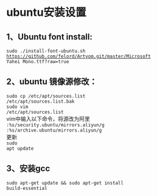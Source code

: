 # ubuntu安装设置
## 1、Ubuntu font install:  
<code>sudo ./install-font-ubuntu.sh https://github.com/felord/Artyom.git/master/Microsoft Yahei Mono.ttf?raw=true
</code>
## 2、ubuntu 镜像源修改：
  <code>sudo cp /etc/apt/sources.list /etc/apt/sources.list.bak</code><br>
<code>sudo vim /etc/apt/sources.list</code><br>
vim中输入以下命令，将源改为阿里<br>
<code>:%s/security.ubuntu/mirrors.aliyun/g</code><br>
<code>:%s/archive.ubuntu/mirrors.aliyun/g</code><br>
更新<br>
<code>sudo apt update</code>
## 3、安装gcc
<code>sudo apt-get update && sudo apt-get install build-essential</code><br>



